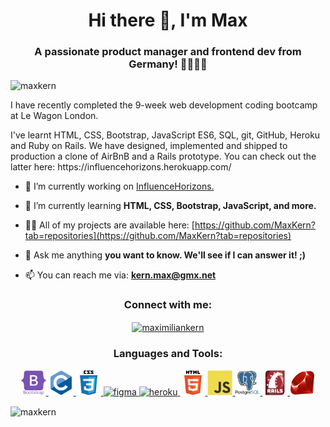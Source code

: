 <h1 align="center">Hi there 👋, I'm Max</h1>
<h3 align="center">A passionate product manager and frontend dev from Germany! 👨🏻‍💻🚀</h3>

<p align="left"> <img src="https://komarev.com/ghpvc/?username=maxkern&label=Profile%20views&color=ff2600&style=flat" alt="maxkern" /> </p>

<p>I have recently completed the 9-week web development coding bootcamp at Le Wagon London.</p> 
<p>I've learnt HTML, CSS, Bootstrap, JavaScript ES6, SQL, git, GitHub, Heroku and Ruby on Rails. We have designed, implemented and shipped to production a clone of AirBnB and a Rails prototype. You can check out the latter here: https://influencehorizons.herokuapp.com/ </p>

- 🔭 I’m currently working on [InfluenceHorizons.](https://influencehorizons.herokuapp.com/)

- 🌱 I’m currently learning **HTML, CSS, Bootstrap, JavaScript, and more.**

- 👨‍💻 All of my projects are available here: [https://github.com/MaxKern?tab=repositories](https://github.com/MaxKern?tab=repositories)

- 💬 Ask me anything **you want to know. We'll see if I can answer it! ;)**

- 📫 You can reach me via: **kern.max@gmx.net**

<h3 align="center">Connect with me:</h3>
<p align="center">
<a href="https://linkedin.com/in/maximiliankern" target="blank"><img align="center" src="https://raw.githubusercontent.com/rahuldkjain/github-profile-readme-generator/master/src/images/icons/Social/linked-in-alt.svg" alt="maximiliankern" height="30" width="40" /></a>
</p>

<h3 align="center">Languages and Tools:</h3>
<p align="center"> <a href="https://getbootstrap.com" target="_blank" rel="noreferrer"> <img src="https://raw.githubusercontent.com/devicons/devicon/master/icons/bootstrap/bootstrap-plain-wordmark.svg" alt="bootstrap" width="40" height="40"/> </a> <a href="https://www.cprogramming.com/" target="_blank" rel="noreferrer"> <img src="https://raw.githubusercontent.com/devicons/devicon/master/icons/c/c-original.svg" alt="c" width="40" height="40"/> </a> <a href="https://www.w3schools.com/css/" target="_blank" rel="noreferrer"> <img src="https://raw.githubusercontent.com/devicons/devicon/master/icons/css3/css3-original-wordmark.svg" alt="css3" width="40" height="40"/> </a> <a href="https://www.figma.com/" target="_blank" rel="noreferrer"> <img src="https://www.vectorlogo.zone/logos/figma/figma-icon.svg" alt="figma" width="40" height="40"/> </a> <a href="https://heroku.com" target="_blank" rel="noreferrer"> <img src="https://www.vectorlogo.zone/logos/heroku/heroku-icon.svg" alt="heroku" width="40" height="40"/> </a> <a href="https://www.w3.org/html/" target="_blank" rel="noreferrer"> <img src="https://raw.githubusercontent.com/devicons/devicon/master/icons/html5/html5-original-wordmark.svg" alt="html5" width="40" height="40"/> </a> <a href="https://developer.mozilla.org/en-US/docs/Web/JavaScript" target="_blank" rel="noreferrer"> <img src="https://raw.githubusercontent.com/devicons/devicon/master/icons/javascript/javascript-original.svg" alt="javascript" width="40" height="40"/> </a> <a href="https://www.postgresql.org" target="_blank" rel="noreferrer"> <img src="https://raw.githubusercontent.com/devicons/devicon/master/icons/postgresql/postgresql-original-wordmark.svg" alt="postgresql" width="40" height="40"/> </a> <a href="https://rubyonrails.org" target="_blank" rel="noreferrer"> <img src="https://raw.githubusercontent.com/devicons/devicon/master/icons/rails/rails-original-wordmark.svg" alt="rails" width="40" height="40"/> </a> <a href="https://www.ruby-lang.org/en/" target="_blank" rel="noreferrer"> <img src="https://raw.githubusercontent.com/devicons/devicon/master/icons/ruby/ruby-original.svg" alt="ruby" width="40" height="40"/> </a> </p>

<p><img align="center" src="https://github-readme-stats.vercel.app/api/top-langs?username=maxkern&show_icons=true&bg_color=ff2600&locale=en&layout=compact" alt="maxkern" /></p>

